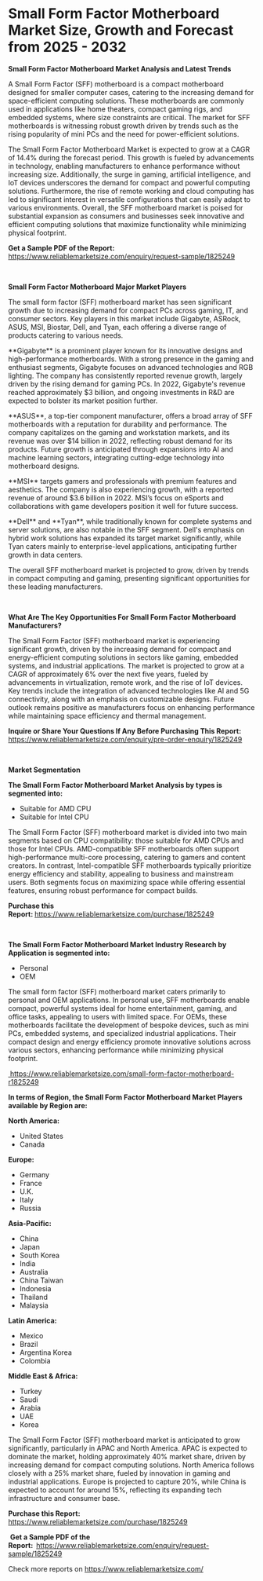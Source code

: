 <p><h1>Small Form Factor Motherboard Market Size, Growth and Forecast from 2025 - 2032</h1></p><p><strong>Small Form Factor Motherboard Market Analysis and Latest Trends</strong></p>
<p><p>A Small Form Factor (SFF) motherboard is a compact motherboard designed for smaller computer cases, catering to the increasing demand for space-efficient computing solutions. These motherboards are commonly used in applications like home theaters, compact gaming rigs, and embedded systems, where size constraints are critical. The market for SFF motherboards is witnessing robust growth driven by trends such as the rising popularity of mini PCs and the need for power-efficient solutions.</p><p>The Small Form Factor Motherboard Market is expected to grow at a CAGR of 14.4% during the forecast period. This growth is fueled by advancements in technology, enabling manufacturers to enhance performance without increasing size. Additionally, the surge in gaming, artificial intelligence, and IoT devices underscores the demand for compact and powerful computing solutions. Furthermore, the rise of remote working and cloud computing has led to significant interest in versatile configurations that can easily adapt to various environments. Overall, the SFF motherboard market is poised for substantial expansion as consumers and businesses seek innovative and efficient computing solutions that maximize functionality while minimizing physical footprint.</p></p>
<p><strong>Get a Sample PDF of the Report:&nbsp;</strong> <a href="https://www.reliablemarketsize.com/enquiry/request-sample/1825249?utm_campaign=2319&utm_medium=2&utm_source=Github&utm_content=ia&utm_term=10022025&utm_id=small-form-factor-motherboard">https://www.reliablemarketsize.com/enquiry/request-sample/1825249</a></p>
<p>&nbsp;</p>
<p><strong>Small Form Factor Motherboard Major Market Players</strong></p>
<p><p>The small form factor (SFF) motherboard market has seen significant growth due to increasing demand for compact PCs across gaming, IT, and consumer sectors. Key players in this market include Gigabyte, ASRock, ASUS, MSI, Biostar, Dell, and Tyan, each offering a diverse range of products catering to various needs.</p><p>**Gigabyte** is a prominent player known for its innovative designs and high-performance motherboards. With a strong presence in the gaming and enthusiast segments, Gigabyte focuses on advanced technologies and RGB lighting. The company has consistently reported revenue growth, largely driven by the rising demand for gaming PCs. In 2022, Gigabyte's revenue reached approximately $3 billion, and ongoing investments in R&D are expected to bolster its market position further.</p><p>**ASUS**, a top-tier component manufacturer, offers a broad array of SFF motherboards with a reputation for durability and performance. The company capitalizes on the gaming and workstation markets, and its revenue was over $14 billion in 2022, reflecting robust demand for its products. Future growth is anticipated through expansions into AI and machine learning sectors, integrating cutting-edge technology into motherboard designs.</p><p>**MSI** targets gamers and professionals with premium features and aesthetics. The company is also experiencing growth, with a reported revenue of around $3.6 billion in 2022. MSI’s focus on eSports and collaborations with game developers position it well for future success.</p><p>**Dell** and **Tyan**, while traditionally known for complete systems and server solutions, are also notable in the SFF segment. Dell's emphasis on hybrid work solutions has expanded its target market significantly, while Tyan caters mainly to enterprise-level applications, anticipating further growth in data centers.</p><p>The overall SFF motherboard market is projected to grow, driven by trends in compact computing and gaming, presenting significant opportunities for these leading manufacturers.</p></p>
<p>&nbsp;</p>
<p><strong>What Are The Key Opportunities For Small Form Factor Motherboard Manufacturers?</strong></p>
<p><p>The Small Form Factor (SFF) motherboard market is experiencing significant growth, driven by the increasing demand for compact and energy-efficient computing solutions in sectors like gaming, embedded systems, and industrial applications. The market is projected to grow at a CAGR of approximately 6% over the next five years, fueled by advancements in virtualization, remote work, and the rise of IoT devices. Key trends include the integration of advanced technologies like AI and 5G connectivity, along with an emphasis on customizable designs. Future outlook remains positive as manufacturers focus on enhancing performance while maintaining space efficiency and thermal management.</p></p>
<p><strong>Inquire or Share Your Questions If Any Before Purchasing This Report:</strong> <a href="https://www.reliablemarketsize.com/enquiry/pre-order-enquiry/1825249?utm_campaign=2319&utm_medium=2&utm_source=Github&utm_content=ia&utm_term=10022025&utm_id=small-form-factor-motherboard">https://www.reliablemarketsize.com/enquiry/pre-order-enquiry/1825249</a></p>
<p>&nbsp;</p>
<p><strong>Market Segmentation</strong></p>
<p><strong>The Small Form Factor Motherboard Market Analysis by types is segmented into:</strong></p>
<p><ul><li>Suitable for AMD CPU</li><li>Suitable for Intel CPU</li></ul></p>
<p><p>The Small Form Factor (SFF) motherboard market is divided into two main segments based on CPU compatibility: those suitable for AMD CPUs and those for Intel CPUs. AMD-compatible SFF motherboards often support high-performance multi-core processing, catering to gamers and content creators. In contrast, Intel-compatible SFF motherboards typically prioritize energy efficiency and stability, appealing to business and mainstream users. Both segments focus on maximizing space while offering essential features, ensuring robust performance for compact builds.</p></p>
<p><strong>Purchase this Report:&nbsp;</strong><a href="https://www.reliablemarketsize.com/purchase/1825249?utm_campaign=2319&utm_medium=2&utm_source=Github&utm_content=ia&utm_term=10022025&utm_id=small-form-factor-motherboard">https://www.reliablemarketsize.com/purchase/1825249</a></p>
<p>&nbsp;</p>
<p><strong>The Small Form Factor Motherboard Market Industry Research by Application is segmented into:</strong></p>
<p><ul><li>Personal</li><li>OEM</li></ul></p>
<p><p>The small form factor (SFF) motherboard market caters primarily to personal and OEM applications. In personal use, SFF motherboards enable compact, powerful systems ideal for home entertainment, gaming, and office tasks, appealing to users with limited space. For OEMs, these motherboards facilitate the development of bespoke devices, such as mini PCs, embedded systems, and specialized industrial applications. Their compact design and energy efficiency promote innovative solutions across various sectors, enhancing performance while minimizing physical footprint.</p></p>
<p><a href="https://www.reliablemarketsize.com/small-form-factor-motherboard-r1825249?utm_campaign=2319&utm_medium=2&utm_source=Github&utm_content=ia&utm_term=10022025&utm_id=small-form-factor-motherboard">&nbsp;https://www.reliablemarketsize.com/small-form-factor-motherboard-r1825249</a></p>
<p><strong>In terms of Region, the Small Form Factor Motherboard Market Players available by Region are:</strong></p>
<p>
    <p> <strong> North America: </strong>
        <ul>
            <li>United States</li>
            <li>Canada</li>
        </ul>
        </p> 
    <p> <strong> Europe: </strong>
        <ul>
            <li>Germany</li>
            <li>France</li>
            <li>U.K.</li>
            <li>Italy</li>
            <li>Russia</li>
        </ul>
        </p> 
    <p> <strong> Asia-Pacific: </strong>
        <ul>
            <li>China</li>
            <li>Japan</li>
            <li>South Korea</li>
            <li>India</li>
            <li>Australia</li>
            <li>China Taiwan</li>
            <li>Indonesia</li>
            <li>Thailand</li>
            <li>Malaysia</li>
        </ul>
        </p> 
    <p> <strong> Latin America: </strong>
        <ul>
            <li>Mexico</li>
            <li>Brazil</li>
            <li>Argentina Korea</li>
            <li>Colombia</li>
        </ul>
        </p> 
    <p> <strong> Middle East & Africa: </strong>
        <ul>
            <li>Turkey</li>
            <li>Saudi</li>
            <li>Arabia</li>
            <li>UAE</li>
            <li>Korea</li>
        </ul>
    </p>
    </p>
<p><p>The Small Form Factor (SFF) motherboard market is anticipated to grow significantly, particularly in APAC and North America. APAC is expected to dominate the market, holding approximately 40% market share, driven by increasing demand for compact computing solutions. North America follows closely with a 25% market share, fueled by innovation in gaming and industrial applications. Europe is projected to capture 20%, while China is expected to account for around 15%, reflecting its expanding tech infrastructure and consumer base.</p></p>
<p><strong>Purchase this Report: </strong><a href="https://www.reliablemarketsize.com/purchase/1825249?utm_campaign=2319&utm_medium=2&utm_source=Github&utm_content=ia&utm_term=10022025&utm_id=small-form-factor-motherboard">https://www.reliablemarketsize.com/purchase/1825249</a></p>
<p>&nbsp;<strong>Get a Sample PDF of the Report:&nbsp;&nbsp;</strong><a href="https://www.reliablemarketsize.com/enquiry/request-sample/1825249?utm_campaign=2319&utm_medium=2&utm_source=Github&utm_content=ia&utm_term=10022025&utm_id=small-form-factor-motherboard">https://www.reliablemarketsize.com/enquiry/request-sample/1825249</a></p>
<p><strong></strong></p>
<p>Check more reports on <a href="https://www.reliablemarketsize.com/?utm_campaign=2319&utm_medium=2&utm_source=Github&utm_content=ia&utm_term=10022025&utm_id=small-form-factor-motherboard">https://www.reliablemarketsize.com/</a></p>